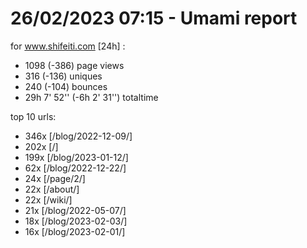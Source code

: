 # 26/02/2023 07:15 - Umami report
for www.shifeiti.com [24h] :

 - 1098 (-386) page views
 - 316 (-136) uniques
 - 240 (-104) bounces
 - 29h 7' 52'' (-6h 2' 31'') totaltime


top 10 urls:
 - 346x [/blog/2022-12-09/]
 - 202x [/]
 - 199x [/blog/2023-01-12/]
 - 62x [/blog/2022-12-22/]
 - 24x [/page/2/]
 - 22x [/about/]
 - 22x [/wiki/]
 - 21x [/blog/2022-05-07/]
 - 18x [/blog/2023-02-03/]
 - 16x [/blog/2023-02-01/]


